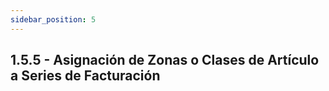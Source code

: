 ```yaml
---
sidebar_position: 5
---
```


## 1.5.5 - Asignación de Zonas o Clases de Artículo a Series de Facturación
